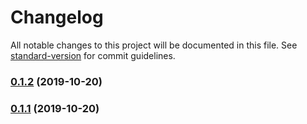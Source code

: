# Changelog

All notable changes to this project will be documented in this file. See [standard-version](https://github.com/conventional-changelog/standard-version) for commit guidelines.

### [0.1.2](https://github.com/mohoff/ethx/compare/v0.1.0...v0.1.2) (2019-10-20)

### [0.1.1](https://github.com/mohoff/ethx/compare/v0.1.0...v0.1.1) (2019-10-20)
